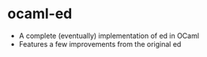# ocaml-ed
+ A complete (eventually) implementation of ed in OCaml
+ Features a few improvements from the original ed
